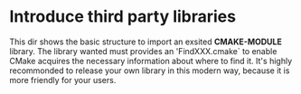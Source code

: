 # Introduce third party libraries

This dir shows the basic structure to import an exsited **CMAKE-MODULE** library. The library wanted must provides an
'FindXXX.cmake` to enable CMake acquires the necessary information about where to find it. It's highly recommonded to
release your own library in this modern way, because it is more friendly for your users.
